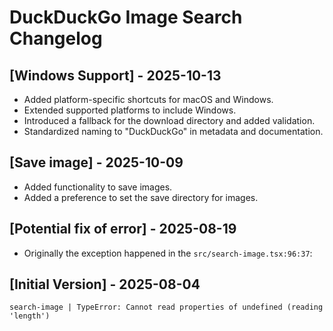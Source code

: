 # DuckDuckGo Image Search Changelog

## [Windows Support] - 2025-10-13

- Added platform-specific shortcuts for macOS and Windows.
- Extended supported platforms to include Windows.
- Introduced a fallback for the download directory and added validation.
- Standardized naming to "DuckDuckGo" in metadata and documentation.

## [Save image] - 2025-10-09

- Added functionality to save images.
- Added a preference to set the save directory for images.

## [Potential fix of error] - 2025-08-19

- Originally the exception happened in the `src/search-image.tsx:96:37`:

## [Initial Version] - 2025-08-04

```
search-image | TypeError: Cannot read properties of undefined (reading 'length')
```
